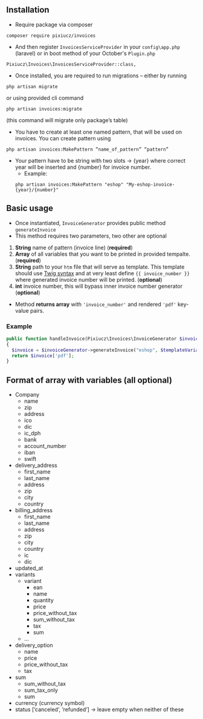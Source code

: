 ## Installation
- Require package via composer
```
composer require pixiucz/invoices
```
- And then register `InvoicesServiceProvider` in your `config\app.php` (laravel) or in boot method of your October's `Plugin.php`
```
Pixiucz\Invoices\InvoicesServiceProvider::class,
```
- Once installed, you are required to run migrations – either by running 
```
php artisan migrate
``` 
or using provided cli command 
```
php artisan invoices:migrate
``` 
(this command will migrate only package’s table)
- You have to create at least one named pattern, that will be used on invoices. You can create pattern using
```
php artisan invoices:MakePattern “name_of_pattern” “pattern”
```
- Your pattern have to be string with two slots -> {year} where correct year will be inserted and {number} for invoice number.
  - Example: 
  ```
  php artisan invoices:MakePattern "eshop" "My-eshop-invoice-{year}/{number}"
  ```

## Basic usage
- Once instantiated, `InvoiceGenerator` provides public method `generateInvoice`
- This method requires two parameters, two other are optional

1. **String** name of pattern (invoice line) (**required**)
1. **Array** of all variables that you want to be printed in provided tempalte. (**required**)
2. **String** path to your `htm` file that will serve as template. This template should use [Twig syntax](https://twig.symfony.com/doc/2.x/templates.html) and at very least define `{{ invoice_number }}` where generated invoice number will be printed. (**optional**)
3. **int** invoice number, this will bypass inner invoice number generator (**optional**)

- Method **returns array** with `'invoice_number'` and rendered `'pdf'` key-value pairs.

### Example
```php
public function handleInvoice(Pixiucz\Invoices\InvoiceGenerator $invoiceGenerator, $templateVariables)
{
  $invoice = $invoiceGenerator->generateInvoice("eshop", $templateVariables);
  return $invoice['pdf'];
}
```

## Format of array with variables (all optional)
- Company
	- name
	- zip
	- address
	- ico
	- dic
	- ic_dph
	- bank
	- account_number
	- iban
	- swift
- delivery_address
	- first_name
	- last_name
	- address
	- zip
	- city
	- country
- billing_address
	- first_name
	- last_name
	- address
	- zip
	- city
	- country
	- ic
	- dic
- updated_at
- variants 
	- variant
		- ean
		- name
		- quantity
		- price
		- price_without_tax
		- sum_without_tax
		- tax
		- sum
	- …
- delivery_option
	- name
	- price
	- price_without_tax
	- tax
- sum 
	- sum_without_tax
	- sum_tax_only
	- sum
- currency (currency symbol)
- status [‘canceled’, ‘refunded’] -> leave empty when neither of these
